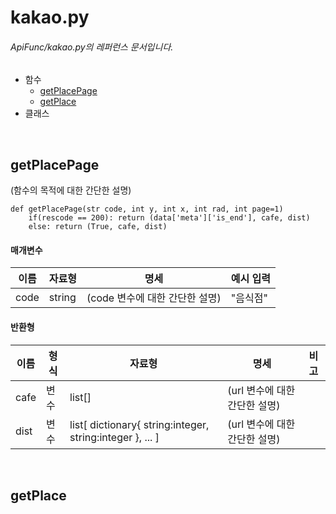 # kakao.py
###### ApiFunc/kakao.py의 레퍼런스 문서입니다.
- 함수
    + [getPlacePage](#getplacepage)
    + [getPlace](#getplace)
- 클래스

<br />

## getPlacePage
(함수의 목적에 대한 간단한 설명)  
```{.python}
def getPlacePage(str code, int y, int x, int rad, int page=1)
    if(rescode == 200): return (data['meta']['is_end'], cafe, dist)
    else: return (True, cafe, dist)
```

#### 매개변수
|이름|자료형|명세|예시 입력|
|---|---|---|---|
|code|string|(code 변수에 대한 간단한 설명)|"음식점"|
  
#### 반환형
|이름|형식|자료형|명세|비고|
|---|---|---|---|---|
|cafe|변수|list[]|(url 변수에 대한 간단한 설명)||
|dist|변수|list[ dictionary{ string:integer, string:integer }, ... ]|(url 변수에 대한 간단한 설명)||

<br />

## getPlace
